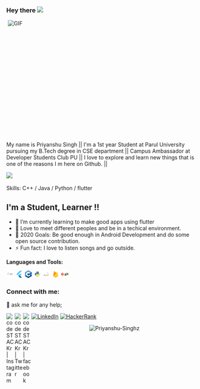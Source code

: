 ### Hey there <img src="https://media.giphy.com/media/hvRJCLFzcasrR4ia7z/giphy.gif" width="25px">

<img align="right" alt="GIF" src="https://github.com/abhisheknaiidu/abhisheknaiidu/blob/master/code.gif?raw=true" width="500" height="320" />

My name is Priyanshu Singh || I'm a 1st year Student at Parul University pursuing my B.Tech degree in CSE department || Campus Ambassador at Developer Students Club PU || I love to explore and learn new things that is one of the reasons I m here on Github. || 

![](https://visitor-badge.glitch.me/badge?page_id=Priyanshu-Singhz.Priyanshu-Singhz)

Skills: C++ / Java / Python / flutter

## I'm a Student,  Learner !!

- 🌱 I’m currently learning to make good apps using flutter
- 👯 Love to meet different peoples and be in a techical environment.
- 🥅 2020 Goals: Be good enough in Android Development and do some open source contribution.
- ⚡ Fun fact: I love to listen songs and go outside.




**Languages and Tools:**  

<code><img height="20" src="https://raw.githubusercontent.com/github/explore/80688e429a7d4ef2fca1e82350fe8e3517d3494d/topics/java/java.png"></code>
<code><img height="20" src="https://raw.githubusercontent.com/github/explore/80688e429a7d4ef2fca1e82350fe8e3517d3494d/topics/flutter/flutter.png"></code>
<code><img height="20" src="https://raw.githubusercontent.com/github/explore/80688e429a7d4ef2fca1e82350fe8e3517d3494d/topics/cpp/cpp.png"></code>
<code><img height="20" src="https://raw.githubusercontent.com/github/explore/80688e429a7d4ef2fca1e82350fe8e3517d3494d/topics/python/python.png"></code>
<code><img height="20" src="https://raw.githubusercontent.com/github/explore/80688e429a7d4ef2fca1e82350fe8e3517d3494d/topics/mysql/mysql.png"></code>
<code><img height="20" src="https://raw.githubusercontent.com/github/explore/80688e429a7d4ef2fca1e82350fe8e3517d3494d/topics/firebase/firebase.png"></code>
<code><img height="20" src="https://raw.githubusercontent.com/github/explore/80688e429a7d4ef2fca1e82350fe8e3517d3494d/topics/git/git.png"></code>

### Connect with me:

💬 ask me for any help;

[<img align="left" alt="codeSTACKr | Instagram" width="22px" src="https://cdn.jsdelivr.net/npm/simple-icons@v3/icons/instagram.svg" />][instagram] 
[<img align="left" alt="codeSTACKr | Twitter" width="22px" src="https://cdn.jsdelivr.net/npm/simple-icons@v3/icons/twitter.svg" />][twitter]
[<img align="left" alt="codeSTACKr | facebook" width="22px" src="https://cdn.jsdelivr.net/npm/simple-icons@v3/icons/facebook.svg" />][facebook]
<p>
    <a href="https://www.linkedin.com/in/priyanshusingha/"><img src="https://img.shields.io/badge/-LinkedIn-black?style=for-the-badge&logo=linkedin&logoColor=0077B5&color=black" alt="LinkedIn"></a>
    <a href="https://www.hackerrank.com/PriyanshuSingha"><img src="https://img.shields.io/badge/-Hackerrank-black?&style=for-the-badge&logo=hackerrank&color=black&logoColor=2EC866" alt="HackerRank"></a>

</p>

<p align="center"> <img src="https://github-readme-stats.vercel.app/api?username=Priyanshu-Singhz&show_icons=true&theme=gotham" alt="Priyanshu-Singhz" />



[instagram]: https://instagram.com/priyanshu2910

[twitter]: https://twitter.com/Priyans92238336
[facebook]: https://www.facebook.com/profile.php?id=100015274668540
